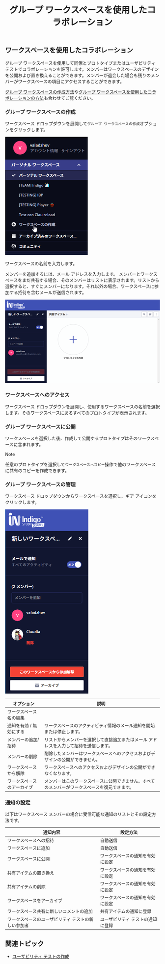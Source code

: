 ﻿---
title: グループ ワークスペースを使用したコラボレーション
_description: グループ ワークスペースを使用して同僚とプロトタイプまたはユーザビリティ テストでコラボレーションを許可します。
_keywords: UX デザイン, プロトタイプ, コメント, ユーザビリティ テスト, ユーザー テスト
_language: ja
---

## ワークスペースを使用したコラボレーション

グループ ワークスペースを使用して同僚とプロトタイプまたはユーザビリティ テストでコラボレーションを許可します。メンバーはワークスペースのデザインを公開および置き換えることができます。メンバーが退会した場合も残りのメンバーがワークスペースの項目にアクセスすることができます。

[グループ ワークスペースの作成方法](https://www.youtube.com/watch?v=gLEf0IkYBFg)や[グループ ワークスペースを使用したコラボレーションの方法](https://www.youtube.com/watch?v=CdJS0gzPTPQ)も合わせてご覧ください。

### グループ ワークスペースの作成

ワークスペース ドロップダウンを展開して`グループ ワークスペースの作成`オプションをクリックします。

<img src="../images/Workspaces_1.png" srcset="../images/Workspaces_1@2x.png 2x" />

<div class="divider--half"></div>

ワークスペースの名前を入力します。

メンバーを追加するには、メール アドレスを入力します。
メンバーとワークスペースをまだ共有する場合、そのメンバーはリストに表示されます。リストから選択すると、すぐにメンバーになります。それ以外の場合、ワークスペースに参加する招待を含むメールが送信されます。

<img src="../images/Workspaces_2.png" srcset="../images/Workspaces_2@2x.png 2x" />

<div class="divider--half"></div>

### ワークスペースへのアクセス

ワークスペース ドロップダウンを展開し、使用するワークスペースの名前を選択します。そのワークスペースにあるすべてのプロトタイプが表示されます。

### グループ ワークスペースに公開

ワークスペースを選択した後、作成して公開するプロトタイプはそのワークスペースに含まれます。

> [!Note]
> 任意のプロトタイプを選択して`ワークスペースへコピー`操作で他のワークスペースに共有のコピーを作成できます。

### グループ ワークスペースの管理

ワークスペース ドロップダウンからワークスペースを選択し、ギア アイコンをクリックします。

<img src="../images/Workspaces_4.png" srcset="../images/Workspaces_4@2x.png 2x" />

<div class="divider--half"></div>

オプション | 説明 |
------------- | -------------
ワークスペース名の編集 | 
通知を有効 / 無効にする | ワークスペースのアクティビティ情報のメール通知を開始または停止します。
メンバーの追加/招待 | リストからメンバーを選択して直接追加またはメール アドレスを入力して招待を送信します。
メンバーの削除 | 削除したメンバーはワークスペースへのアクセスおよびデザインの公開ができません。
ワークスペースから解除 | ワークスペースへのアクセスおよびデザインの公開ができなくなります。
ワークスペースのアーカイブ | メンバーはこのワークスペースに公開できません。すべてのメンバーがワークスペースを復元できます。

### 通知の設定

以下はワークスペース メンバーの場合に受信可能な通知のリストとその設定方法です。

通知内容 | 設定方法
------------- | -------------
ワークスペースへの招待 | 自動送信
ワークスペースに追加 |  自動送信
ワークスペースに公開 | ワークスペースの通知を有効に設定
共有アイテムの置き換え | ワークスペースの通知を有効に設定
共有アイテムの削除 | ワークスペースの通知を有効に設定
ワークスペースをアーカイブ | ワークスペースの通知を有効に設定
ワークスペース共有に新しいコメントの追加 | 共有アイテムの通知に登録
ワークスペースのユーザビリティ テストの新しい参加者 | ユーザビリティ テストの通知に登録

## 関連トピック

* [ユーザビリティ テストの作成](setting-up-a-usability-study.md)
